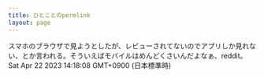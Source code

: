 ```yaml
---
title: ひとことのpermlink
layout: page
---
```

<div class="box" dt="1682140688323">
  スマホのブラウザで見ようとしたが、レビューされてないのでアプリしか見れない、とか言われる。そういえばモバイルはめんどくさいんだよなぁ、reddit。
  <div class="content is-small">Sat Apr 22 2023 14:18:08 GMT+0900 (日本標準時)</div>
</div>